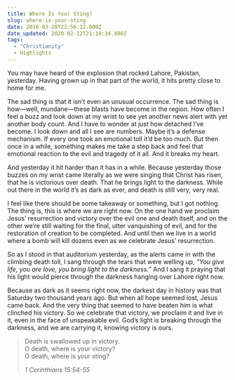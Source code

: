```yaml
---
title: Where Is Your Sting?
slug: where-is-your-sting
date: 2016-03-28T22:56:12.000Z
date_updated: 2020-02-12T21:19:34.000Z
tags:
  - "Christianity"
  - Highlights
---
```


You may have heard of the explosion that rocked Lahore, Pakistan, yesterday. Having grown up in that part of the world, it hits pretty close to home for me.

The sad thing is that it isn’t even an unusual occurrence. The sad thing is how—well, mundane—these blasts have become in the region. How often I feel a buzz and look down at my wrist to see yet another news alert with yet another body count. And I have to wonder at just how detached I’ve become. I look down and all I see are numbers. Maybe it’s a defense mechanism. If every one took an emotional toll it’d be too much. But then once in a while, something makes me take a step back and feel that emotional reaction to the evil and tragedy of it all. And it breaks my heart.

And yesterday it hit harder than it has in a while. Because yesterday those buzzes on my wrist came literally as we were singing that Christ has risen, that he is victorious over death. That he brings light to the darkness. While out there in the world it’s as dark as ever, and death is still very, very real.

I feel like there should be some takeaway or something, but I got nothing. The thing is, this is where we are right now. On the one hand we proclaim Jesus’ resurrection and victory over the evil one and death itself, and on the other we’re still waiting for the final, utter vanquishing of evil, and for the restoration of creation to be completed. And until then we live in a world where a bomb will kill dozens even as we celebrate Jesus’ resurrection.

So as I stood in that auditorium yesterday, as the alerts came in with the climbing death toll, I sang through the tears that were welling up, *“You give life, you are love, you bring light to the darkness.”* And I sang it praying that his light would pierce through the darkness hanging over Lahore right now.

Because as dark as it seems right now, the darkest day in history was that Saturday two thousand years ago. But when all hope seemed lost, Jesus came back. And the very thing that seemed to have beaten him is what clinched his victory. So we celebrate that victory, we proclaim it and live in it, even in the face of unspeakable evil. God’s light is breaking through the darkness, and we are carrying it, knowing victory is ours.

> Death is swallowed up in victory.  
> O death, where is your victory?  
> O death, where is your sting?
>
> <cite>1 Corinthians 15:54-55</cite>
